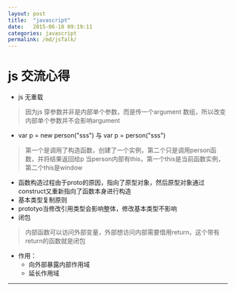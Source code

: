 ```yaml
---
layout: post
title:  "javascript"
date:   2015-06-18 09:19:11
categories: javascript
permalink: /md/jsTalk/
---
```




js 交流心得
===

- js 无重载
> 因为js 穿参数并非是内部单个参数，而是传一个argument 数组，所以改变内部单个参数并不会影响argument

- var p = new person("sss") 与 var p = person("sss")
> 第一个是调用了构造函数，创建了一个实例，第二个只是调用person函数，并将结果返回给p
> 当person内部有this，第一个this是当前函数实例，第二个this是window

- 函数构造过程由于proto的原因，指向了原型对象，然后原型对象通过construct又重新指向了函数本身进行构造
- 基本类型复制原则
- prototyo当修改引用类型会影响整体，修改基本类型不影响
- 闭包

> 内部函数可以访问外部变量，外部想访问内部需要借用return，这个带有return的函数就是闭包

- 作用：
	- 向外部暴露内部作用域
	- 延长作用域
	


---



